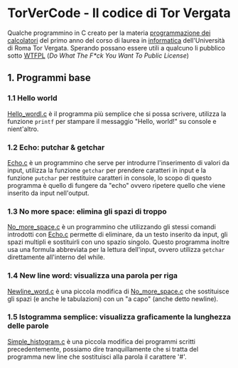 # TorVerCode - Il codice di Tor Vergata
Qualche programmino in C creato per la materia [programmazione dei calcolatori](http://www.informatica.uniroma2.it/f0?fid=220&srv=0&os=2019&cdl=0&id=PR) del primo anno del corso di laurea in [informatica](http://www.informatica.uniroma2.it/) dell'Università di Roma Tor Vergata. 
Sperando possano essere utili a qualcuno li pubblico sotto [WTFPL](LICENCE) (_Do What The F*ck You Want To Public License_)

## 1. Programmi base
### 1.1 Hello world
[Hello_wordl.c](Hello_world.c) è il programma più semplice che si possa scrivere, utilizza la funzione `printf` per stampare il messaggio "Hello, world!" su console e nient'altro.

### 1.2 Echo: putchar & getchar
[Echo.c](Echo.c) è un programmino che serve per introdurre l'inserimento di valori da input, utilizza la funzione `getchar` per prendere caratteri in input e la funzione `putchar` per restituire caratteri in console, lo scopo di questo programma è quello di fungere da "echo" ovvero ripetere quello che viene inserito da input nell'output.

### 1.3 No more space: elimina gli spazi di troppo
[No_more_space.c](No_more_space.c) è un programmino che utilizzando gli stessi comandi introdotti con [Echo.c](Echo.c) permette di eliminare, da un testo inserito da input, gli spazi multipli e sostituirli con uno spazio singolo. Questo programma inoltre usa una formula abbreviata per la lettura dell'input, ovvero utilizza `getchar` direttamente all'interno del while.

### 1.4 New line word: visualizza una parola per riga
[Newline_word.c](Newline_word.c) è una piccola modifica di [No_more_space.c](No_more_space.c) che sostituisce gli spazi (e anche le tabulazioni) con un "a capo" (anche detto newline).

### 1.5 Istogramma semplice: visualizza graficamente la lunghezza delle parole
[Simple_histogram.c](Simple_histogram.c) è una piccola modifica dei programmi scritti precedentemente, possiamo dire tranquillamente che si tratta del programma new line che sostituisci alla parola il carattere '#'.
